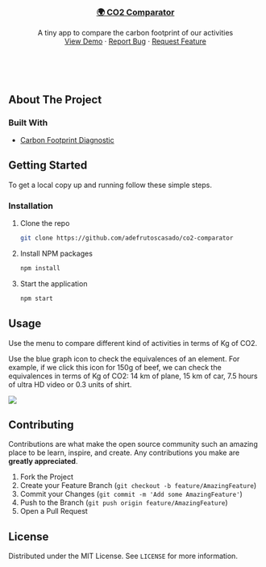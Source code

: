 <!--
*** Thanks for checking out the Best-README-Template. If you have a suggestion
*** that would make this better, please fork the repo and create a pull request
*** or simply open an issue with the tag "enhancement".
*** Thanks again! Now go create something AMAZING! :D
***
***
***
*** To avoid retyping too much info. Do a search and replace for the following:
*** github_username, repo_name, twitter_handle, email, project_title, project_description
-->



<!-- PROJECT SHIELDS -->
<!--
*** I'm using markdown "reference style" links for readability.
*** Reference links are enclosed in brackets [ ] instead of parentheses ( ).
*** See the bottom of this document for the declaration of the reference variables
*** for contributors-url, forks-url, etc. This is an optional, concise syntax you may use.
*** https://www.markdownguide.org/basic-syntax/#reference-style-links
-->


<!-- PROJECT LOGO -->
<br />
<p align="center">
  <a href="https://adefrutoscasado.github.io/co2-comparator/">
     <h3 align="center">🌍 CO2 Comparator</h3>
    
  </a>

  <p align="center">
    A tiny app to compare the carbon footprint of our activities
    <br />
    <a href="https://adefrutoscasado.github.io/co2-comparator/">View Demo</a>
    ·
    <a href="https://github.com/adefrutoscasado/co2-comparator/issues">Report Bug</a>
    ·
    <a href="https://github.com/adefrutoscasado/co2-comparator/issues">Request Feature</a>
  </p>
</p>
<br />
<br />
<br />






<!-- ABOUT THE PROJECT -->
## About The Project


### Built With

* [Carbon Footprint Diagnostic](https://github.com/NMF-earth/carbon-footprint)


<!-- GETTING STARTED -->
## Getting Started

To get a local copy up and running follow these simple steps.

### Installation

1. Clone the repo
   ```sh
   git clone https://github.com/adefrutoscasado/co2-comparator
   ```
2. Install NPM packages
   ```sh
   npm install
   ```
3. Start the application
   ```sh
   npm start
   ```


<!-- USAGE EXAMPLES -->
## Usage

Use the menu to compare different kind of activities in terms of Kg of CO2.

Use the blue graph icon to check the equivalences of an element. For example, if we click this icon for 150g of beef, we can check the equivalences in terms of Kg of CO2: 14 km of plane, 15 km of car, 7.5 hours of ultra HD video or 0.3 units of shirt.

![](https://user-images.githubusercontent.com/22233309/122446214-b13abb80-cfa2-11eb-8a2d-1ee0f8475192.png)



<!-- CONTRIBUTING -->
## Contributing

Contributions are what make the open source community such an amazing place to be learn, inspire, and create. Any contributions you make are **greatly appreciated**.

1. Fork the Project
2. Create your Feature Branch (`git checkout -b feature/AmazingFeature`)
3. Commit your Changes (`git commit -m 'Add some AmazingFeature'`)
4. Push to the Branch (`git push origin feature/AmazingFeature`)
5. Open a Pull Request



<!-- LICENSE -->
## License

Distributed under the MIT License. See `LICENSE` for more information.

